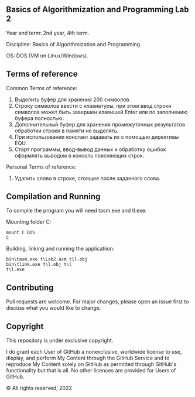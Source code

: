 ## Basics of Algorithmization and Programming Lab 2
Year and term: 2nd year, 4th term.

Discipline:    Basics of Algorithmization and Programming.

OS:            DOS (VM on Linux/Windows).

## Terms of reference
Common Terms of reference:

1.	Выделить буфер для хранения 200 символов.
2.	Строку символов ввести с клавиатуры, при этом ввод строки символов может быть завершен клавишей Enter или по заполнению буфера полностью.
3.	Дополнительный буфер для хранения промежуточных результатов обработки строки в памяти не выделять.
4.	При использовании констант задавать их с помощью директивы EQU.
5.	Старт программы, ввод-вывод данных и обработку ошибок оформлять выводом в консоль поясняющих строк.

Personal Terms of reference:

1.	Удалить слово в строке, стоящее после заданного слова.

## Compilation and Running
To compile the program you will need tasm.exe and tl.exe:

Mounting folder C:
```
mount C DOS
C
```
Building, linking and running the applicatiion:
```
bin\tasm.exe t\Lab2.asm t\l.obj
bin\tlink.exe t\l.obj t\l
t\l.exe
```

## Contributing
Pull requests are welcome. For major changes, please open an issue first to discuss what you would like to change.

## Copyright
This repository is under exclusive copyright.

I do grant each User of GitHub a nonexclusive, worldwide license to use, display, and perform My Content through the GitHub Service and to reproduce My Content solely on GitHub as permitted through GitHub's functionality but that is all. No other licences are provided for Users of GitHub.

© All rights reserved, 2022